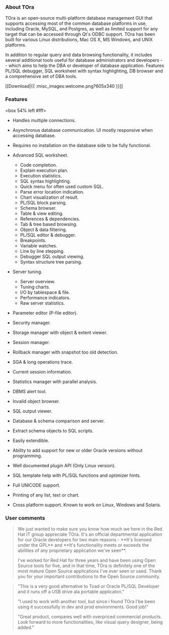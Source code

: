### About TOra

TOra is an open-source multi-platform database management GUI that supports accessing most of the common database platforms in use, including Oracle, MySQL, and Postgres, as well as limited support for any target that can be accessed through Qt's ODBC support. TOra has been built for various Linux distributions, Mac OS X, MS Windows, and UNIX platforms.

In addition to regular query and data browsing functionality, it includes several additional tools useful for database administrators and developers -- which aims to help the DBA or developer of database application. Features PL/SQL debugger, SQL worksheet with syntax highlighting, DB browser and a comprehensive set of DBA tools.

[[Download|{{ :misc_images:welcome.png?605x340 }}]]

### Features

<box 54% left #fff>

   * Handles multiple connections.
   * Asynchronus database communication. UI mostly responsive when accessing database.
   * Requires no installation on the database side to be fully functional.
   * Advanced SQL worksheet.
      * Code completion.
      * Explain execution plan.
      * Execution statistics.
      * SQL syntax highlighting.
      * Quick menu for often used custom SQL.
      * Parse error location indication.
      * Chart visualization of result.
      * PL/SQL block parsing.
      * Schema browser.
      * Table & view editing.
      * References & dependencies.
      * Tab & tree based browsing.
      * Object & data filtering.
      * PL/SQL editor & debugger.
      * Breakpoints.
      * Variable watches.
      * Line by line stepping.
      * Debugger SQL output viewing.
      * Syntax structure tree parsing.
   * Server tuning.
      * Server overview.
      * Tuning charts.
      * I/O by tablespace & file.
      * Performance indicators.
      * Raw server statistics.
   * Parameter editor (P-file editor).
   * Security manager.
   * Storage manager with object & extent viewer.
   * Session manager.
   * Rollback manager with snapshot too old detection.
   * SGA & long operations trace.
   * Current session information.
   * Statistics manager with parallel analysis.
   * DBMS alert tool.
   * Invalid object browser.
   * SQL output viewer.
   * Database & schema comparison and server.
   * Extract schema objects to SQL scripts.
   * Easily extendible.

   * Ability to add support for new or older Oracle versions without programming.

   * Well documented plugin API (Only Linux version).
   * SQL template help with PL/SQL functions and optimizer hints.
   * Full UNICODE support.
   * Printing of any list, text or chart.
   * Cross platform support. Known to work on Linux, Windows and Solaris.
</box>

### User comments

<blockquote Red Hat IT>We just wanted to make sure you know how much we here in the Red Hat IT group appreciate TOra. It's an official departmental application for our Oracle developers for two main reasons - **It's licensed under the GPL** and **It's functionality meets or exceeds the abilities of any proprietary application we've seen**.
 
I've worked for Red Hat for three years and have been using Open Source tools for five, and in that time, TOra is definitely one of the most mature Open Source applications I've ever seen or used. Thank you for your important contributions to the Open Source community.  
</blockquote>

<blockquote Sourceforge.net users>"This is a very good alternative to Toad or Oracle PL/SQL Developer and it runs off a USB drive ala portable applicaton."

"I used to work with another tool, but since i found TOra I'be been using it successfully in dev and prod environments. Good job!"

"Great product, compares well with overpriced commercial products. Look forward to more functionalities, like visual query designer, being added."
</blockquote>
